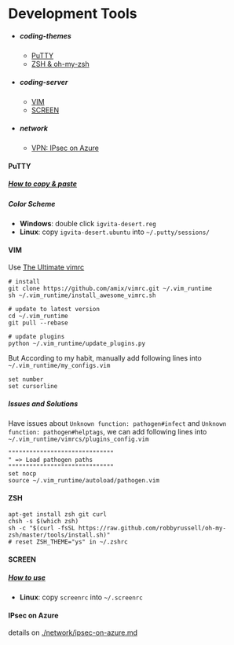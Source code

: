 # Development Tools

- ##### coding-themes
  - [PuTTY](#putty)
  - [ZSH & oh-my-zsh](#zsh)
- ##### coding-server
  - [VIM](#vim)
  - [SCREEN](#screen)
- ##### network
  - [VPN: IPsec on Azure](ipsec-on-azure)


#### PuTTY
##### [How to copy & paste](http://xshaun.github.io/windows%E5%B0%8F%E8%A7%81/2017/04/10/putty%E5%A4%8D%E5%88%B6%E7%B2%98%E8%B4%B4)

##### Color Scheme

+ **Windows**: double click `igvita-desert.reg`
+ **Linux**: copy `igvita-desert.ubuntu` into `~/.putty/sessions/`

#### VIM
Use [The Ultimate vimrc](https://github.com/amix/vimrc)

    # install
    git clone https://github.com/amix/vimrc.git ~/.vim_runtime
    sh ~/.vim_runtime/install_awesome_vimrc.sh

    # update to latest version
    cd ~/.vim_runtime
    git pull --rebase

    # update plugins
    python ~/.vim_runtime/update_plugins.py

But According to my habit, manually add following lines into `~/.vim_runtime/my_configs.vim`

    set number
    set cursorline

##### Issues and Solutions

Have issues about `Unknown function: pathogen#infect` and `Unknown function: pathogen#helptags`, we can add following lines into `~/.vim_runtime/vimrcs/plugins_config.vim`

    """"""""""""""""""""""""""""""
    " => Load pathogen paths
    """"""""""""""""""""""""""""""
    set nocp
    source ~/.vim_runtime/autoload/pathogen.vim

#### ZSH

    apt-get install zsh git curl
    chsh -s $(which zsh)
    sh -c "$(curl -fsSL https://raw.github.com/robbyrussell/oh-my-zsh/master/tools/install.sh)"
    # reset ZSH_THEME="ys" in ~/.zshrc

#### SCREEN

##### [How to use](http://xshaun.github.io/linux%E5%B8%B8%E7%94%A8%E5%91%BD%E4%BB%A4/2017/04/10/Screen%E5%91%BD%E4%BB%A4)

+ **Linux**: copy `screenrc` into `~/.screenrc`

#### IPsec on Azure
details on [./network/ipsec-on-azure.md](./network/ipsec-on-azure.md)
